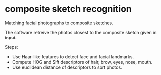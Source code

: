 # composite sketch recognition

Matching facial photographs to composite sketches.

The software retreive the photos closest to the composite sketch given in input.

Steps:
+ Use Haar-like features to detect face and facial landmarks.
+ Compute HOG and Sift descriptors of hair, brow, eyes, nose, mouth.
+ Use euclidean distance of descriptors to sort photos.

